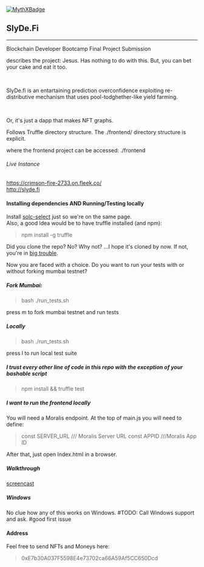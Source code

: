 [![MythXBadge](https://badgen.net/https/api.mythx.io/v1/projects/7c48238a-f03f-4c43-88ba-fe0e8cef6655/badge/data?cache=300&icon=https://raw.githubusercontent.com/ConsenSys/mythx-github-badge/main/logo_white.svg)](https://docs.mythx.io/dashboard/github-badges)

## SlyDe.Fi

---

<p>Blockchain Developer Bootcamp Final Project Submission</p>

<p>describes the project: Jesus. Has nothing to do with this. But, you can bet your cake and eat it too. </p><br>
<p> SlyDe.fi is an entartaining prediction overconfidence exploiting re-distributive mechanism that uses pool-todghether-like yield farming.</p><br>
<p>Or, it's just a dapp that makes NFT graphs.</p>

<p>Follows Truffle directory structure. The ./frontend/ directory structure is explicit.</p>

<p>where the frontend project can be accessed: ./frontend  </p>

###### Live Instance

https://crimson-fire-2733.on.fleek.co/ <br/>
http://slyde.fi

#### Installing dependencies AND Running/Testing locally

Install [solc-select](https://github.com/crytic/solc-select) just so we're on the same page. <br>
Also, a good idea would be to have truffle installed (and npm): <br>

> npm install -g truffle

Did you clone the repo? No? Why not? ...I hope it's cloned by now. If not, you're in [big trouble](https://www.youtube.com/watch?v=IuRC3HEJ71M&ab_channel=JoelF1). <br/>

Now you are faced with a choice. Do you want to run your tests with or without forking mumbai testnet?

##### Fork Mumbai:

> bash ./run_tests.sh

press m to fork mumbai testnet and run tests

##### Locally

> bash ./run_tests.sh

press l to run local test suite

##### I trust every other line of code in this repo with the exception of your bashable script

> npm install && truffle test

##### I want to run the frontend locally

You will need a Moralis endpoint. At the top of main.js you will need to define: <br>

> const SERVER_URL /// Moralis Server URL
> const APPID ///Moralis App ID

After that, just open Index.html in a browser.

##### Walkthrough

[screencast](https://youtu.be/hRMocVaDj4E)

##### Windows

No clue how any of this works on Windows.
#TODO: Call Windows support and ask. #good first issue

#### Address

Feel free to send NFTs and Moneys here: <br>

> 0xE7b30A037F5598E4e73702ca66A59Af5CC650Dcd
